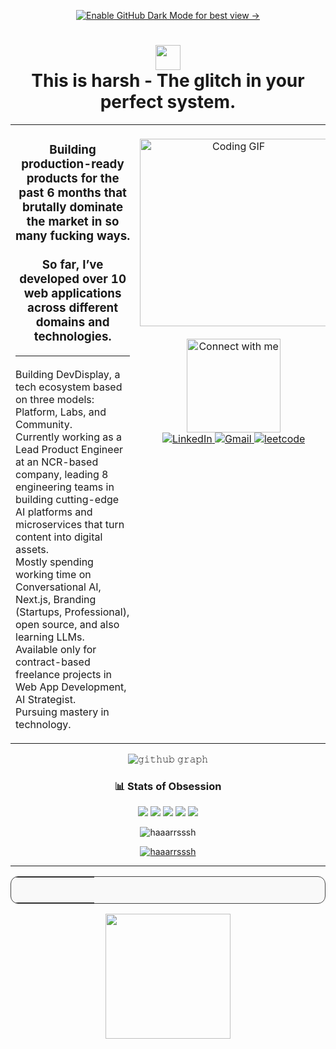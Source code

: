 <div align="center">
	
[![Enable GitHub Dark Mode for best view →](https://img.shields.io/badge/Enable%20GitHub%20Dark%20Mode%20For%20Best%20View-Click%20Here-blue?style=for-the-badge&logo=github#gh-light-mode-only)](https://github.com/settings/appearance)
<h2></h2>
	
<h1 align="center"><img src="https://camo.githubusercontent.com/904e617cbe479d2db4ef9bad0c4a4aaca99da24156b9f19bc440e9fb284d21ac/68747470733a2f2f666f6e74732e677374617469632e636f6d2f732f652f6e6f746f656d6f6a692f6c61746573742f31663434625f31663366622f3531322e77656270" width="40px"><br>This is harsh - The glitch in your perfect system.</h1>

<table>
  <tr>
    <td valign="top">
      <ul style="list-style: none; padding-left: 0;">
        <h3 align="center">
          Building production-ready products for the past 6 months that brutally dominate the market in so many fucking ways.
          <br><br>
			So far, I’ve developed over 10 web applications across different domains and technologies.
          <br>
          <hr>
        </h3>
        <li>Building DevDisplay, a tech ecosystem based on three models: Platform, Labs, and Community.</li>
        <li>Currently working as a Lead Product Engineer at an NCR-based company, leading 8 engineering teams in building cutting-edge AI platforms and microservices that turn content into digital assets.</li>
        <li>Mostly spending working time on Conversational AI, Next.js, Branding (Startups, Professional), open source, and also learning LLMs.</li>
        <li>Available only for contract-based freelance projects in Web App Development, AI Strategist.</li>
        <li>Pursuing mastery in technology.</li>
      </ul>
    </td>
    <!-- RIGHT SIDE IMAGE + SOCIAL LINKS -->
    <td align="center" valign="top" width="300">
      <!-- Coding GIF -->
      <br><img src="https://media.tenor.com/rePDfDWO3XoAAAAd/hacking.gif" width="300" alt="Coding GIF" />
      <!-- Social Links -->
      <br><br>
      <img src="assets/hi.gif" width="150" alt="Connect with me" /><br>
      <a href="https://www.linkedin.com/in/harsh-tyagi-238250327/">
        <img src="https://img.shields.io/badge/LinkedIn-00384d?style=for-the-badge&logo=linkedin&logoColor=white" alt="LinkedIn" />
      </a>
      </a>
      <a href="mailto:hellow.harrssttyagi@gmail.com">
        <img src="https://img.shields.io/badge/Gmail-00384d?style=for-the-badge&logo=gmail&logoColor=white" alt="Gmail" />
      </a>
      </a>
     <a href="https://leetcode.com/u/HarshTyyaaggii/">
        <img src="https://img.shields.io/badge/leetcode-00384d?style=for-the-badge&logo=leetcode&logoColor=white" alt="leetcode" />
     </a>
    </td>
  </tr>
</table>

![𝚐𝚒𝚝𝚑𝚞𝚋 𝚐𝚛𝚊𝚙𝚑](https://github-readme-activity-graph.vercel.app/graph?username=haaarrsssh&theme=react-dark&hide_border=true&area=true)


<!-- <img src="https://camo.githubusercontent.com/904e617cbe479d2db4ef9bad0c4a4aaca99da24156b9f19bc440e9fb284d21ac/68747470733a2f2f666f6e74732e677374617469632e636f6d2f732f652f6e6f746f656d6f6a692f6c61746573742f31663434625f31663366622f3531322e77656270" width="40px"> -->
	
<!-- <img src="https://raw.githubusercontent.com/Tarikul-Islam-Anik/Animated-Fluent-Emojis/master/Emojis/Travel%20and%20places/High%20Voltage.png" alt="High Voltage" width="25" height="25"/> -->


<!--<div align="center">
<h1><img src="https://raw.githubusercontent.com/Tarikul-Islam-Anik/Telegram-Animated-Emojis/main/Activity/Confetti%20Ball.webp" alt="Confetti Ball" width="25" height="25" /> Dev Legacy! <img src="https://raw.githubusercontent.com/Tarikul-Islam-Anik/Telegram-Animated-Emojis/main/Activity/Confetti%20Ball.webp" alt="Confetti Ball" width="25" height="25" /></h1>

| <img src="assets/DevPioneerpng.gif"> | <img src="assets/DevEnhancerpng.gif"> | <img src="assets/DevInnovatorpng.gif"> |
| ------------------------------------------------------- | -------------------------------------------------------- | --------------------------------------------------------- |

</div>-->

<h3 align="center">📊 Stats of Obsession</h3>

![](http://github-profile-summary-cards.vercel.app/api/cards/profile-details?username=haaarrsssh&theme=aura)
![](http://github-profile-summary-cards.vercel.app/api/cards/repos-per-language?username=haaarrsssh&theme=aura)
![](http://github-profile-summary-cards.vercel.app/api/cards/most-commit-language?username=haaarrsssh&theme=aura)
![](http://github-profile-summary-cards.vercel.app/api/cards/stats?username=haaarrsssh&theme=aura)
![](http://github-profile-summary-cards.vercel.app/api/cards/productive-time?username=haaarrsssh&theme=aura&utcOffset=8)
<p><img align="center" src="https://github-readme-streak-stats.herokuapp.com/?user=haaarrsss&border=true&border_color=00ACC1&theme=aura&disable_animations=true" alt="haaarrsssh" /></p>
</p>
<p align="center"> <a href="https://github.com/ryo-ma/github-profile-trophy"><img src="https://github-profile-trophy.vercel.app/?username=codeaashu&theme=aura" alt="haaarrsssh" /></a> </p>

</div> <hr>


<table align="center" width="100%" style="border: 1px solid #444; border-radius: 12px; background-color: #f9f9f9;">
  <tr>
    <!-- Left Side -->
    <td align="center" style="padding: 20px; width: 70%;">
      </a>
    </td>
    <!-- Right Side (Logo Icon) -->
    <td align="center" style="padding: 20px; width: 30%;">
    </td>
  </tr>
</table>

<div align="center">
  <img src="assets/githubgif.gif" width="200" />
</div>


